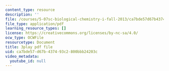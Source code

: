 ```yaml
---
content_type: resource
description: ''
file: /courses/5-07sc-biological-chemistry-i-fall-2013/ca7bde57d67b437493c2800bbb24203c_f-bMQdul6xI.pdf
file_type: application/pdf
learning_resource_types: []
license: https://creativecommons.org/licenses/by-nc-sa/4.0/
ocw_type: OCWFile
resourcetype: Document
title: 3play pdf file
uid: ca7bde57-d67b-4374-93c2-800bbb24203c
video_metadata:
  youtube_id: null
---
```

